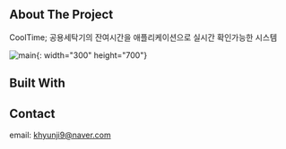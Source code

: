 ## About The Project
CoolTime; 공용세탁기의 잔여시간을 애플리케이션으로 실시간 확인가능한 시스템 

![main](https://user-images.githubusercontent.com/50947775/106421815-c3f39e80-64a0-11eb-9624-d4251efa0df2.jpg){: width="300" height="700"}


## Built With

## Contact
email: khyunji9@naver.com
